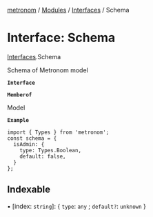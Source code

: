 [metronom](../README.md) / [Modules](../modules.md) / [Interfaces](../modules/Interfaces.md) / Schema

# Interface: Schema

[Interfaces](../modules/Interfaces.md).Schema

Schema of Metronom model

**`Interface`**

**`Memberof`**

Model

**`Example`**

```
import { Types } from 'metronom';
const schema = {
  isAdmin: {
    type: Types.Boolean,
    default: false,
  }
};
```

## Indexable

▪ [index: `string`]: { `type`: `any` ; `default?`: `unknown`  }
